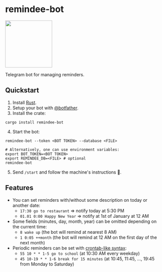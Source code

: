 # remindee-bot

<img src="https://raw.githubusercontent.com/magnickolas/remindee-bot/master/extra/logo/remindee.svg" width="150">

Telegram bot for managing reminders.

## Quickstart

1. Install [Rust].
2. Setup your bot with [@botfather](https://t.me/botfather).
3. Install the crate:

```console
cargo install remindee-bot
```

4. Start the bot:

```console
remindee-bot --token <BOT TOKEN> --database <FILE>

# Alternatively, one can use environment variables:
export BOT_TOKEN=<BOT TOKEN>
export REMINDEE_DB=<FILE> # optional
remindee-bot
```

5. Send `/start` and follow the machine's instructions 🤖.

## Features

- You can set reminders with/without some description on today or another date:
  - `17:30 go to restaurant` => notify today at 5:30 PM
  - `01.01 0:00 Happy New Year` => notify at 1st of January at 12 AM
- Some fields (minutes, day, month, year) can be omitted depending on the current time:
  - `8 wake up` (the bot will remind at nearest 8 AM)
  - `1 0:05 ++month` (the bot will remind at 12 AM on the first day of the next month)
- Periodic reminders can be set with [crontab-like syntax][cron]:
  - `55 10 * * 1-5 go to school` (at 10:30 AM every weekday)
  - `45 10-19 * * 1-6 break for 15 minutes` (at 10:45, 11:45, ..., 19:45 from Monday to Saturday)

[rust]: https://doc.rust-lang.org/cargo/getting-started/installation.html
[cron]: https://en.wikipedia.org/wiki/Cron#CRON_expression
